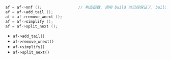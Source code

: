 ```cpp
af = af->nnf ();                // 构造函数, 调用 build 时已经保证了, build 函数中 `!` 会一直向下传递
af = af->add_tail ();
af = af->remove_wnext ();
af = af->simplify ();
af = af->split_next ();
```

- `af->add_tail()`
- `af->remove_wnext()`
- `af->simplify()`
- `af->split_next()`
